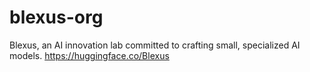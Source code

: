# blexus-org
Blexus, an AI innovation lab committed to crafting small, specialized AI models.  https://huggingface.co/Blexus
